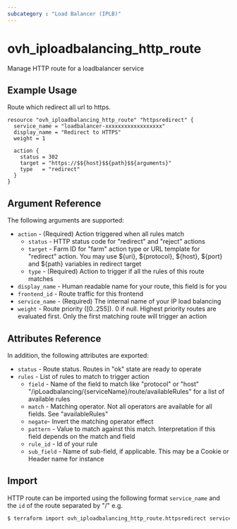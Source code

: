 ```yaml
---
subcategory : "Load Balancer (IPLB)"
---
```


# ovh_iploadbalancing_http_route

Manage HTTP route for a loadbalancer service

## Example Usage

Route which redirect all url to https.

```hcl
resource "ovh_iploadbalancing_http_route" "httpsredirect" {
  service_name = "loadbalancer-xxxxxxxxxxxxxxxxxx"
  display_name = "Redirect to HTTPS"
  weight = 1

  action {
    status = 302
    target = "https://$${host}$${path}$${arguments}"
    type   = "redirect"
  }
}
```

## Argument Reference

The following arguments are supported:

* `action` - (Required) Action triggered when all rules match
   * `status` - HTTP status code for "redirect" and "reject" actions
   * `target` - Farm ID for "farm" action type or URL template for "redirect" action. You may use ${uri}, ${protocol}, ${host}, ${port} and ${path} variables in redirect target
   * `type` - (Required) Action to trigger if all the rules of this route matches
* `display_name` - Human readable name for your route, this field is for you
* `frontend_id` - Route traffic for this frontend
* `service_name` - (Required) The internal name of your IP load balancing
* `weight` - Route priority ([0..255]). 0 if null. Highest priority routes are evaluated first. Only the first matching route will trigger an action

## Attributes Reference

In addition, the following attributes are exported:

* `status` - Route status. Routes in "ok" state are ready to operate
* `rules` - List of rules to match to trigger action
   * `field` - Name of the field to match like "protocol" or "host" "/ipLoadbalancing/{serviceName}/route/availableRules" for a list of available rules
   * `match` - Matching operator. Not all operators are available for all fields. See "availableRules"
   * `negate`- Invert the matching operator effect
   * `pattern` - Value to match against this match. Interpretation if this field depends on the match and field
   * `rule_id` - Id of your rule
   * `sub_field` - Name of sub-field, if applicable. This may be a Cookie or Header name for instance


## Import 

HTTP route  can be imported using the following format `service_name` and the `id` of the route separated by "/" e.g.

```bash
$ terraform import ovh_iploadbalancing_http_route.httpsredirect service_name/route_id
```
